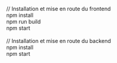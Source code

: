 // Installation et mise en route du frontend<br>
npm install<br>
npm run build<br>
npm start<br>
<br>
// Installation et mise en route du backend<br>
npm install<br>
npm start<br>
